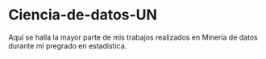 # Ciencia-de-datos-UN
Aquí se halla la mayor parte de mis trabajos realizados en Minería de datos durante mi pregrado en estadística. 
